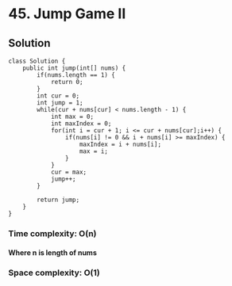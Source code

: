 # 45. Jump Game II
## Solution
```
class Solution {
    public int jump(int[] nums) {
        if(nums.length == 1) {
    		return 0;
    	}
    	int cur = 0;
    	int jump = 1;
    	while(cur + nums[cur] < nums.length - 1) {
    		int max = 0;
    		int maxIndex = 0;
    		for(int i = cur + 1; i <= cur + nums[cur];i++) {
    			if(nums[i] != 0 && i + nums[i] >= maxIndex) {
    				maxIndex = i + nums[i];
    				max = i;
    			}
    		}
    		cur = max;
    		jump++;
    	}
    	
        return jump;
    }
}

```
### Time complexity: O(n)
#### Where n is length of nums
### Space complexity: O(1)